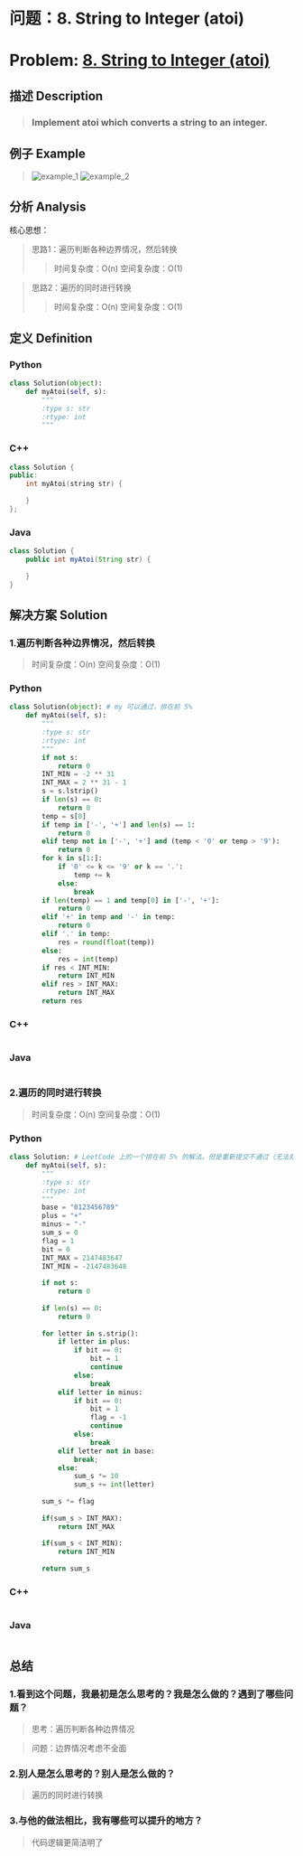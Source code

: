 
# 问题：8. String to Integer (atoi)
# Problem: [8. String to Integer (atoi)](https://leetcode.com/problems/string-to-integer-atoi/description/)

## 描述 Description
> ### Implement atoi which converts a string to an integer.

## 例子 Example

> ![example_1](https://github.com/Decalogue/AlgorithmMap/blob/master/img/leetcode/8_1.png "example")
> ![example_2](https://github.com/Decalogue/AlgorithmMap/blob/master/img/leetcode/8_2.png "example")

## 分析 Analysis

核心思想：
> 思路1：遍历判断各种边界情况，然后转换
>> 时间复杂度：O(n)
>> 空间复杂度：O(1)

> 思路2：遍历的同时进行转换
>> 时间复杂度：O(n)
>> 空间复杂度：O(1)

## 定义 Definition

### Python


```python
class Solution(object):
    def myAtoi(self, s):
        """
        :type s: str
        :rtype: int
        """
```

### C++

```c++
class Solution {
public:
    int myAtoi(string str) {
        
    }
};
```

### Java

```java
class Solution {
    public int myAtoi(String str) {
        
    }
}
```

## 解决方案 Solution

### 1.遍历判断各种边界情况，然后转换

> 时间复杂度：O(n)
> 空间复杂度：O(1)

### Python


```python
class Solution(object): # my 可以通过，排在前 5%
    def myAtoi(self, s):
        """
        :type s: str
        :rtype: int
        """
        if not s:
            return 0
        INT_MIN = -2 ** 31
        INT_MAX = 2 ** 31 - 1
        s = s.lstrip()
        if len(s) == 0:
            return 0
        temp = s[0]
        if temp in ['-', '+'] and len(s) == 1:
            return 0
        elif temp not in ['-', '+'] and (temp < '0' or temp > '9'):
            return 0
        for k in s[1:]:
            if '0' <= k <= '9' or k == '.':
                temp += k
            else:
                break
        if len(temp) == 1 and temp[0] in ['-', '+']:
            return 0
        elif '+' in temp and '-' in temp:
            return 0
        elif '.' in temp:
            res = round(float(temp))
        else:
            res = int(temp)
        if res < INT_MIN:
            return INT_MIN
        elif res > INT_MAX:
            return INT_MAX
        return res
```

### C++

```c++

```

### Java

```java

```

### 2.遍历的同时进行转换

> 时间复杂度：O(n)
> 空间复杂度：O(1)

### Python


```python
class Solution: # LeetCode 上的一个排在前 5% 的解法，但是重新提交不通过（无法处理 "0-1" 这种情况）
    def myAtoi(self, s):
        """
        :type s: str
        :rtype: int
        """
        base = "0123456789"
        plus = "+"
        minus = "-"
        sum_s = 0
        flag = 1
        bit = 0
        INT_MAX = 2147483647
        INT_MIN = -2147483648
        
        if not s:
            return 0
        
        if len(s) == 0:
            return 0
        
        for letter in s.strip():
            if letter in plus:
                if bit == 0:
                    bit = 1
                    continue
                else:
                    break
            elif letter in minus:
                if bit == 0:
                    bit = 1
                    flag = -1
                    continue
                else:
                    break
            elif letter not in base:
                break;
            else:
                sum_s *= 10
                sum_s += int(letter)
        
        sum_s *= flag
        
        if(sum_s > INT_MAX):
            return INT_MAX
        
        if(sum_s < INT_MIN):
            return INT_MIN
        
        return sum_s
```

### C++

```c++

```

### Java

```Java

```

## 总结

### 1.看到这个问题，我最初是怎么思考的？我是怎么做的？遇到了哪些问题？
> 思考：遍历判断各种边界情况

> 问题：边界情况考虑不全面

### 2.别人是怎么思考的？别人是怎么做的？
> 遍历的同时进行转换

### 3.与他的做法相比，我有哪些可以提升的地方？
> 代码逻辑更简洁明了


```python

```
